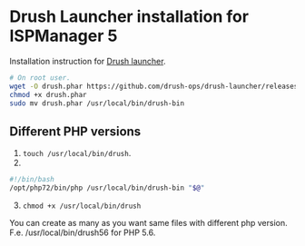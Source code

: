 # Drush Launcher installation for ISPManager 5

Installation instruction for [Drush launcher](https://github.com/drush-ops/drush-launcher).

```bash
# On root user.
wget -O drush.phar https://github.com/drush-ops/drush-launcher/releases/download/0.6.0/drush.phar
chmod +x drush.phar
sudo mv drush.phar /usr/local/bin/drush-bin
```

## Different PHP versions

1. `touch /usr/local/bin/drush`.
2. 

```bash
#!/bin/bash
/opt/php72/bin/php /usr/local/bin/drush-bin "$@"
```

3. `chmod +x /usr/local/bin/drush`

You can create as many as you want same files with different php version. F.e. /usr/local/bin/drush56 for PHP 5.6.
